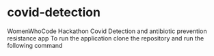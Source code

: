 # covid-detection
WomenWhoCode Hackathon Covid Detection and antibiotic prevention resistance app
To run the application clone the repository and run the following command

